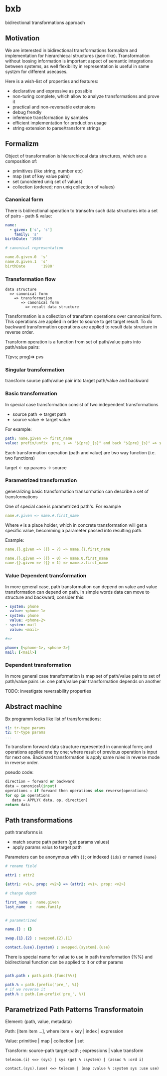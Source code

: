# bxb

bidirectional transformations approach


## Motivation

We are interested in bidirectional transformations formalizm and implementation for
hierarchiecal structures (json-like). Transformation without loosing information is 
important aspect of semantic integrations between systems, as well flexibility in 
representation is useful in same systzm for different usecases.

Here is a wish-list of properties and features:

* declarative and expressive as possible
* non-turing complete, which allow to analyze transformations and prove it
* practical and non-reversable extensions
* debug frendly
* inference transformation by samples
* efficient implementation for production usage
* string extension to parse/transform strings



## Formalizm

Object of transformation is hierarchiecal data structures, which
are a composition of:

* primitives (like string, number etc)
* map (set of key value pairs)
* set (unordered uniq set of values)
* collection (ordered; non uniq collection of values)

### Canonical form

There is bidirectional operation to transofm such data 
structures into a set of pairs - path & value:


```yaml
name:
  - given: ['s', 's']
    family: 's'
birthDate: '1980'

# canonical representation

name.0.given.0  's'
name.0.given.1  's'
birthDate       '1980'
```

### Transformation flow

```
data structure 
  => canonical form 
    => transformation 
       => canonical form 
         => result data structure
```

Transformation is a collection of transform operations over cannonical form.
This operations are applied in order to source to get target result.
To do backward transformation operations are applied to result data structure
in reverse order.

Transform operation is a function from set of path/value pairs 
into path/value pairs:

T(pvs; prog)=> pvs

### Singular transformation

transform source path/value pair into target path/value and backward

### Basic transformation

In special case transformation consist of two independent  transformations

* source path => target path
* source value => target value

For example:

```yaml
path: name.given => first_name
value: prefix/unfix  pre, s => "${pre}_{s}" and back "${pre}_{s}" => s
```

Each transformation operation (path and value) are two way function (i.e. two functions)

target <- op params -> source

### Parametrized transformation

generalizing basic transformation transormation can describe a 
set of transformations

One of special case is parametrized path's. For example

```yaml
name.#.given => name.#.first_name
```
Where `#` is a place holder, which in concrete transformation will get
a specific value, becomming a parameter passed into resulting path.

Example:

```yaml
name.{}.given => ({} = ?) => name.{}.first_name

name.{}.given => ({} = 0) => name.0.first_name
name.{}.given => ({} = 1) => name.z.first_name
```

### Value Dependent transformation

In more general case, path transformation can depend on value and value transformation can depend on path.
In simple words data can move to structure and backward, consider this:

```yaml
- system: phone
  value: <phone-1>
- system: phone
  value: <phone-2>
- system: mail
  value: <mail>

#=>

phone: [<phone-1>, <phone-2>]
mail: [<mail>]

```

###  Dependent transformation

In more general case transformation is map set of path/value pairs to set of path/value pairs
i.e. one path/value pair transformation depends on another

TODO: investigate reversability properties


## Abstract machine

Bx programm looks like list of transformations:

```yaml
t1: tr-type params
t2: tr-type params
...

```

To transform forward data structure represented in
canonical form; and operations applied one by one; where result of previous
operation is input for next one.
Backward transformation is apply same rules in reverse mode in reverse order.

pseudo code:

```py
direction = forward or backward
data = canonical(input)
operations = if forward then operations else reverse(operations)
for op in operations
   data = APPLY( data, op, direction)
return data
```


## Path transformations

path transforms is

* match source path pattern (get params values)
* apply params valus to target path

Parameters can be anonymous with `{}`; or indexed `{idx}` or named `{name}`

```yaml
# rename field

attr1 : attr2

{attr1: <v1>, prop: <v2>} => {attr2: <v1>, prop: <v2>}

# change depth

first_name :  name.given
last_name  :  name.family


# parametrized

name.{} : {}

swap.{1}.{2} : swapped.{2}.{1}

contact.{use}.{system} : swapped.{system}.{use}

```
There is special name for value to use in path transformation {%%} and bidirectional function can be applied to it or other params

```yaml

path.path : path.path.{func(%%)}

path.% : path.{prefix('pre_', %)}
# if we reverse it
path.% : path.{un-prefix('pre_', %)}

```


## Parametrized Path Patterns Transformatoin



Element:     (path, value, metadata)

Path:        [item item ...], where item = key | index | expression

Value:       primitive | map | collection | set

Transform:   source-path target-path ; expressions | value transform


```
telecom.(i) <=> (sys) | sys (get % :system) | (assoc % :ord i)

contact.(sys).(use) <=> telecom | (map :value % :system sys :use use)

```
